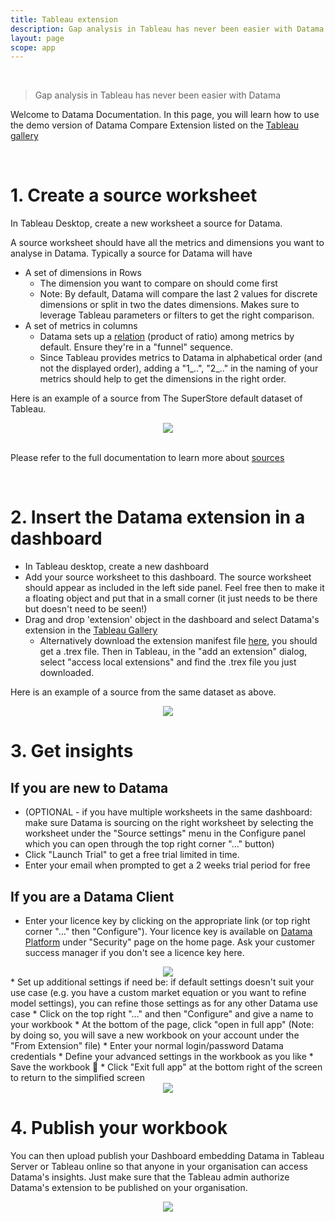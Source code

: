 ```yaml
---
title: Tableau extension
description: Gap analysis in Tableau has never been easier with Datama
layout: page
scope: app
---
```


<br>

> Gap analysis in Tableau has never been easier with Datama

Welcome to Datama Documentation. In this page, you will learn how to use the demo version of Datama Compare Extension listed on the [Tableau gallery](https://exchange.tableau.com/en-gb/products/233)

<br>

# 1. Create a source worksheet

In Tableau Desktop, create a new worksheet a source for Datama.

A source worksheet should have all the metrics and dimensions you want to analyse in Datama.
Typically a source for Datama will have
* A set of dimensions in Rows
  - The dimension you want to compare on should come first
  - Note: By default, Datama will compare the last 2 values for discrete dimensions or split in two the dates dimensions. Makes sure to leverage Tableau parameters or filters to get the right comparison.
* A set of metrics in columns
  - Datama sets up a [relation]({{site.url}}/{{site.baseurl}}/core_app/new/interface/subheader/metrics_relation.html) (product of ratio) among metrics by default. Ensure they're in a "funnel" sequence.
  - Since Tableau provides metrics to Datama in alphabetical order (and not the displayed order), adding a "1_..", "2_.." in the naming of your metrics should help to get the dimensions in the right order. 

Here is an example of a source from The SuperStore default dataset of Tableau.

<center><img src="{{site.url}}/{{site.baseurl}}/core_app/new/integration/images/tableau_source.png"/></center>

<br>

Please refer to the full documentation to learn more about [sources]({{site.url}}/{{site.baseurl}}/core_app/new/prep/dataset.html)

<br>

# 2. Insert the Datama extension in a dashboard

* In Tableau desktop, create a new dashboard 
* Add your source worksheet to this dashboard. The source worksheet should appear as included in the left side panel. Feel free then to make it a floating object and put that in a small corner (it just needs to be there but doesn't need to be seen!)
* Drag and drop 'extension' object in the dashboard and select Datama's extension in the [Tableau Gallery](https://extensiongallery.tableau.com/extensions) 
    - Alternatively download the extension manifest file <a href="https://drive.google.com/file/d/1fEN_SQ3smLI8aC0YPFpV4UP6dKWDC8pT/view?usp=sharing" target="_blank" download> here</a>, you should get a .trex file. Then in Tableau, in the "add an extension" dialog, select "access local extensions" and find the .trex file you just downloaded.

Here is an example of a source from the same dataset as above.

<center><img src="{{site.url}}/{{site.baseurl}}/core_app/new/integration/images/tableau_dashboard.png"/></center>

# 3. Get insights

## If you are new to Datama

* (OPTIONAL - if you have multiple worksheets in the same dashboard: make sure Datama is sourcing on the right worksheet by selecting the worksheet under the "Source settings" menu in the Configure panel which you can open through the top right corner "..." button) 
* Click "Launch Trial" to get a free trial limited in time. 
* Enter your email when prompted to get a 2 weeks trial period for free


## If you are a Datama Client

* Enter your licence key by clicking on the appropriate link (or top right corner "..." then "Configure"). Your licence key is available on [Datama Platform](https://app.Datama.io) under "Security" page on the home page. Ask your customer success manager if you don't see a licence key here.
<center><img src="{{site.url}}/{{site.baseurl}}/core_app/new/integration/images/licence_key_tableau.png"/></center>
* Set up additional settings if need be: if default settings doesn't suit your use case (e.g. you have a custom market equation or you want to refine model settings), you can refine those settings as for any other Datama use case    
    * Click on the top right "..." and then "Configure" and give a name to your workbook
    * At the bottom of the page, click "open in full app" (Note: by doing so, you will save a new workbook on your account under the "From Extension" file)
    * Enter your normal login/password Datama credentials
    * Define your advanced settings in the workbook as you like
    * Save the workbook 💾
    * Click "Exit full app" at the bottom right of the screen to return to the simplified screen 
<center><img src="{{site.url}}/{{site.baseurl}}/core_app/new/integration/images/open_full_app.png"/></center>


# 4. Publish your workbook

You can then upload publish your Dashboard embedding Datama in Tableau Server or Tableau online so that anyone in your organisation can access Datama's insights.
Just make sure that the Tableau admin authorize Datama's extension to be published on your organisation. 

<center><img src="{{site.url}}/{{site.baseurl}}/core_app/new/integration/images/Tableau_gif.gif"/></center>
